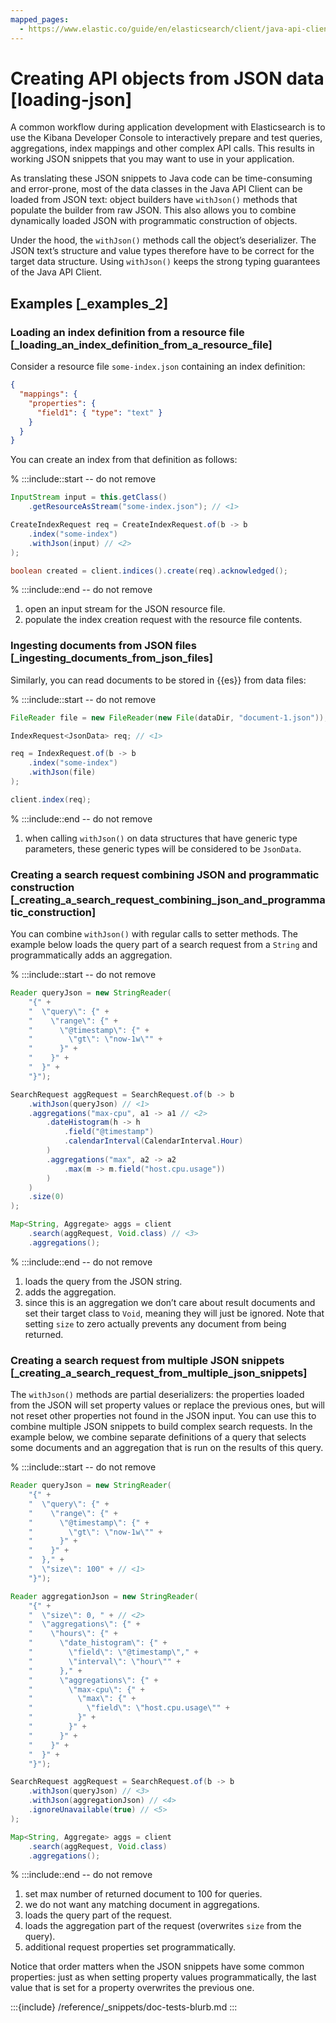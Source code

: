 ```yaml
---
mapped_pages:
  - https://www.elastic.co/guide/en/elasticsearch/client/java-api-client/current/loading-json.html
---
```


# Creating API objects from JSON data [loading-json]

A common workflow during application development with Elasticsearch is to use the Kibana Developer Console to interactively prepare and test queries, aggregations, index mappings and other complex API calls. This results in working JSON snippets that you may want to use in your application.

As translating these JSON snippets to Java code can be time-consuming and error-prone, most of the data classes in the Java API Client can be loaded from JSON text: object builders have `withJson()` methods that populate the builder from raw JSON. This also allows you to combine dynamically loaded JSON with programmatic construction of objects.

Under the hood, the `withJson()` methods call the object’s deserializer. The JSON text’s structure and value types therefore have to be correct for the target data structure. Using `withJson()` keeps the strong typing guarantees of the Java API Client.


## Examples [_examples_2]


### Loading an index definition from a resource file [_loading_an_index_definition_from_a_resource_file]

Consider a resource file `some-index.json` containing an index definition:

```json
{
  "mappings": {
    "properties": {
      "field1": { "type": "text" }
    }
  }
}
```

You can create an index from that definition as follows:

<!-- :::include
```java
:::{include} {doc-tests-src}/api_conventions/LoadingJsonTest.java[load-index]
```
-->
% :::include::start -- do not remove
```java
InputStream input = this.getClass()
    .getResourceAsStream("some-index.json"); // <1>

CreateIndexRequest req = CreateIndexRequest.of(b -> b
    .index("some-index")
    .withJson(input) // <2>
);

boolean created = client.indices().create(req).acknowledged();
```
% :::include::end -- do not remove

1. open an input stream for the JSON resource file.
2. populate the index creation request with the resource file contents.



### Ingesting documents from JSON files [_ingesting_documents_from_json_files]

Similarly, you can read documents to be stored in {{es}} from data files:

<!-- :::include
```java
:::{include} {doc-tests-src}/api_conventions/LoadingJsonTest.java[ingest-data]
```
-->
% :::include::start -- do not remove
```java
FileReader file = new FileReader(new File(dataDir, "document-1.json"));

IndexRequest<JsonData> req; // <1>

req = IndexRequest.of(b -> b
    .index("some-index")
    .withJson(file)
);

client.index(req);
```
% :::include::end -- do not remove

1. when calling `withJson()` on data structures that have generic type parameters, these generic types will be considered to be `JsonData`.



### Creating a search request combining JSON and programmatic construction [_creating_a_search_request_combining_json_and_programmatic_construction]

You can combine `withJson()` with regular calls to setter methods. The example below loads the query part of a search request from a `String` and programmatically adds an aggregation.

<!-- :::include
```java
:::{include} {doc-tests-src}/api_conventions/LoadingJsonTest.java[query]
```
-->
% :::include::start -- do not remove
```java
Reader queryJson = new StringReader(
    "{" +
    "  \"query\": {" +
    "    \"range\": {" +
    "      \"@timestamp\": {" +
    "        \"gt\": \"now-1w\"" +
    "      }" +
    "    }" +
    "  }" +
    "}");

SearchRequest aggRequest = SearchRequest.of(b -> b
    .withJson(queryJson) // <1>
    .aggregations("max-cpu", a1 -> a1 // <2>
        .dateHistogram(h -> h
            .field("@timestamp")
            .calendarInterval(CalendarInterval.Hour)
        )
        .aggregations("max", a2 -> a2
            .max(m -> m.field("host.cpu.usage"))
        )
    )
    .size(0)
);

Map<String, Aggregate> aggs = client
    .search(aggRequest, Void.class) // <3>
    .aggregations();
```
% :::include::end -- do not remove

1. loads the query from the JSON string.
2. adds the aggregation.
3. since this is an aggregation we don’t care about result documents and set their target class to `Void`, meaning they will just be ignored. Note that setting `size` to zero actually prevents any document from being returned.



### Creating a search request from multiple JSON snippets [_creating_a_search_request_from_multiple_json_snippets]

The `withJson()` methods are partial deserializers: the properties loaded from the JSON will set property values or replace the previous ones, but will not reset other properties not found in the JSON input. You can use this to combine multiple JSON snippets to build complex search requests. In the example below, we combine separate definitions of a query that selects some documents and an aggregation that is run on the results of this query.

<!-- :::include
```java
:::{include} {doc-tests-src}/api_conventions/LoadingJsonTest.java[query-and-agg]
```
-->
% :::include::start -- do not remove
```java
Reader queryJson = new StringReader(
    "{" +
    "  \"query\": {" +
    "    \"range\": {" +
    "      \"@timestamp\": {" +
    "        \"gt\": \"now-1w\"" +
    "      }" +
    "    }" +
    "  }," +
    "  \"size\": 100" + // <1>
    "}");

Reader aggregationJson = new StringReader(
    "{" +
    "  \"size\": 0, " + // <2>
    "  \"aggregations\": {" +
    "    \"hours\": {" +
    "      \"date_histogram\": {" +
    "        \"field\": \"@timestamp\"," +
    "        \"interval\": \"hour\"" +
    "      }," +
    "      \"aggregations\": {" +
    "        \"max-cpu\": {" +
    "          \"max\": {" +
    "            \"field\": \"host.cpu.usage\"" +
    "          }" +
    "        }" +
    "      }" +
    "    }" +
    "  }" +
    "}");

SearchRequest aggRequest = SearchRequest.of(b -> b
    .withJson(queryJson) // <3>
    .withJson(aggregationJson) // <4>
    .ignoreUnavailable(true) // <5>
);

Map<String, Aggregate> aggs = client
    .search(aggRequest, Void.class)
    .aggregations();
```
% :::include::end -- do not remove

1. set max number of returned document to 100 for queries.
2. we do not want any matching document in aggregations.
3. loads the query part of the request.
4. loads the aggregation part of the request (overwrites `size` from the query).
5. additional request properties set programmatically.


Notice that order matters when the JSON snippets have some common properties: just as when setting property values programmatically, the last value that is set for a property overwrites the previous one.

:::{include} /reference/_snippets/doc-tests-blurb.md
:::

